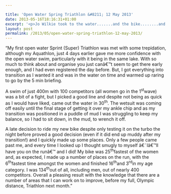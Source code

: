 ```yaml
---

title: 'Open Water Spring Triathlon &#8211; 12 May 2013'
date: 2013-05-16T18:16:31+01:00
excerpt: '<p>Jo Wilkie took to the water.......and the bike........and did some running, in her 1st open water sprint triathlon.</p>'
layout: post
permalink: /2013/05/open-water-spring-triathlon-12-may-2013/
---
```

&#8220;My first open water Sprint (Super) Triathlon was met with some trepidation, although my Aquathlon, just 4 days earlier gave me more confidence with the open water swim, particularly with it being in the same lake. With so much to think about and organise you just canâ€™t seem to get there early enough, and I had even registered the day before. But, I got everything into transition as I wanted it and was in the water on time and warmed up raring to go by the 5 min briefing.

A swim of just 400m with 100 competitors (all women go in the 1<sup>st</sup>wave) was a bit of a fight, but I picked a good line and despite not being as quick as I would have liked, came out the water in 30<sup>th</sup>. The wetsuit was coming off easily until the final stage of getting it over my ankle chip and as my transition was positioned in a puddle of mud I was struggling to keep my balance, so I had to sit down, in the mud, to wrench it off.

A late decision to ride my new bike despite only testing it on the turbo the night before proved a good decision (even if it did end up muddy after my transition!) and I quickly made up some places. Only a few people came past me, and every time I looked up I thought smugly to myself â€˜Iâ€™ll have you on the runâ€™ and I did! My bike was 25<sup>th</sup>fastest of the women and, as expected, I made up a number of places on the run, with the 6<sup>th</sup>fastest time amongst the women and finished 16<sup>th</sup>and 3<sup>rd</sup>in my age category. I was 134<sup>th</sup>out of all, including men, out of nearly 400 competitors. Overall a pleasing result with the knowledge that there are a number of areas that I can work on to improve, before my full, Olympic distance, Triathlon next month.&#8221;